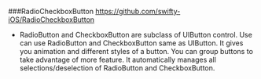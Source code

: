 ###RadioCheckboxButton
https://github.com/swifty-iOS/RadioCheckboxButton
- RadioButton and CheckboxButton are subclass of UIButton control. Use can use RadioButton and CheckboxButton same as UIButton. It gives you animation and different styles of a button. You can group buttons to take advantage of more feature. It automatically manages all selections/deselection of RadioButton and CheckboxButton.